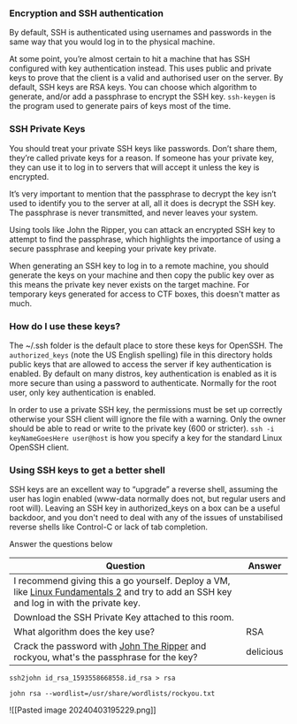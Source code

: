 ### Encryption and SSH authentication

By default, SSH is authenticated using usernames and passwords in the same way that you would log in to the physical machine.

At some point, you’re almost certain to hit a machine that has SSH configured with key authentication instead. This uses public and private keys to prove that the client is a valid and authorised user on the server. By default, SSH keys are RSA keys. You can choose which algorithm to generate, and/or add a passphrase to encrypt the SSH key. `ssh-keygen` is the program used to generate pairs of keys most of the time.

### SSH Private Keys

You should treat your private SSH keys like passwords. Don’t share them, they’re called private keys for a reason. If someone has your private key, they can use it to log in to servers that will accept it unless the key is encrypted.

It’s very important to mention that the passphrase to decrypt the key isn’t used to identify you to the server at all, all it does is decrypt the SSH key. The passphrase is never transmitted, and never leaves your system.

Using tools like John the Ripper, you can attack an encrypted SSH key to attempt to find the passphrase, which highlights the importance of using a secure passphrase and keeping your private key private.

When generating an SSH key to log in to a remote machine, you should generate the keys on your machine and then copy the public key over as this means the private key never exists on the target machine. For temporary keys generated for access to CTF boxes, this doesn't matter as much.

### How do I use these keys?

The ~/.ssh folder is the default place to store these keys for OpenSSH. The `authorized_keys` (note the US English spelling) file in this directory holds public keys that are allowed to access the server if key authentication is enabled. By default on many distros, key authentication is enabled as it is more secure than using a password to authenticate. Normally for the root user, only key authentication is enabled.

In order to use a private SSH key, the permissions must be set up correctly otherwise your SSH client will ignore the file with a warning. Only the owner should be able to read or write to the private key (600 or stricter). `ssh -i keyNameGoesHere user@host` is how you specify a key for the standard Linux OpenSSH client.

### Using SSH keys to get a better shell

SSH keys are an excellent way to “upgrade” a reverse shell, assuming the user has login enabled (www-data normally does not, but regular users and root will). Leaving an SSH key in authorized_keys on a box can be a useful backdoor, and you don't need to deal with any of the issues of unstabilised reverse shells like Control-C or lack of tab completion.

Answer the questions below

| Question                                                                                                                                                                                      | Answer    |
| --------------------------------------------------------------------------------------------------------------------------------------------------------------------------------------------- | --------- |
| I recommend giving this a go yourself. Deploy a VM, like [Linux Fundamentals 2](https://tryhackme.com/room/linuxfundamentalspart2) and try to add an SSH key and log in with the private key. |           |
| Download the SSH Private Key attached to this room.                                                                                                                                           |           |
| What algorithm does the key use?                                                                                                                                                              | RSA       |
| Crack the password with [John The Ripper](https://tryhackme.com/room/johntheripper0) and rockyou, what's the passphrase for the key?                                                          | delicious |
```
ssh2john id_rsa_1593558668558.id_rsa > rsa
```
```
john rsa --wordlist=/usr/share/wordlists/rockyou.txt
```
![[Pasted image 20240403195229.png]]
